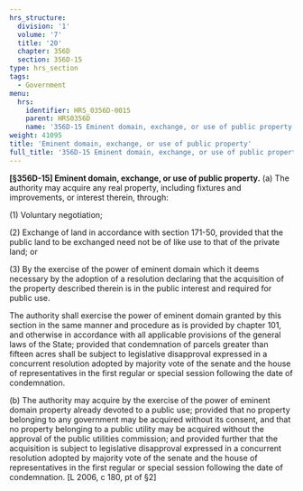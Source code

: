 ```yaml
---
hrs_structure:
  division: '1'
  volume: '7'
  title: '20'
  chapter: 356D
  section: 356D-15
type: hrs_section
tags:
  - Government
menu:
  hrs:
    identifier: HRS_0356D-0015
    parent: HRS0356D
    name: '356D-15 Eminent domain, exchange, or use of public property'
weight: 41095
title: 'Eminent domain, exchange, or use of public property'
full_title: '356D-15 Eminent domain, exchange, or use of public property'
---
```

**[§356D-15] Eminent domain, exchange, or use of public property.** (a) The authority may acquire any real property, including fixtures and improvements, or interest therein, through:

(1) Voluntary negotiation;

(2) Exchange of land in accordance with section 171-50, provided that the public land to be exchanged need not be of like use to that of the private land; or

(3) By the exercise of the power of eminent domain which it deems necessary by the adoption of a resolution declaring that the acquisition of the property described therein is in the public interest and required for public use.

The authority shall exercise the power of eminent domain granted by this section in the same manner and procedure as is provided by chapter 101, and otherwise in accordance with all applicable provisions of the general laws of the State; provided that condemnation of parcels greater than fifteen acres shall be subject to legislative disapproval expressed in a concurrent resolution adopted by majority vote of the senate and the house of representatives in the first regular or special session following the date of condemnation.

(b) The authority may acquire by the exercise of the power of eminent domain property already devoted to a public use; provided that no property belonging to any government may be acquired without its consent, and that no property belonging to a public utility may be acquired without the approval of the public utilities commission; and provided further that the acquisition is subject to legislative disapproval expressed in a concurrent resolution adopted by majority vote of the senate and the house of representatives in the first regular or special session following the date of condemnation. [L 2006, c 180, pt of §2]